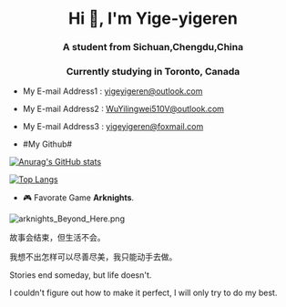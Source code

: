 <h1 align="center">Hi 👋, I'm Yige-yigeren</h1>
<h3 align="center">A student from Sichuan,Chengdu,China</h3>
<h3 align="center">Currently studying in Toronto, Canada</h3>

- My E-mail Address1 : yigeyigeren@outlook.com
- My E-mail Address2 : WuYilingwei510V@outlook.com
- My E-mail Address3 : yigeyigeren@foxmail.com

- #My Github#

[![Anurag's GitHub stats](https://github-readme-stats.vercel.app/api?username=yige-yigeren)](https://github.com/anuraghazra/github-readme-stats)

[![Top Langs](https://github-readme-stats.vercel.app/api/top-langs/?username=yige-yigeren&layout=compact)](https://github.com/yige-yigeren/github-readme-stats)


- 🎮 Favorate Game **Arknights**.

![arknights_Beyond_Here.png](https://image.mew.fun/tos-cn-i-c226mjqywu/9fc1e5af7f984e1a92b13426b8b606bc)

故事会结束，但生活不会。

我想不出怎样可以尽善尽美，我只能动手去做。

Stories end someday, but life doesn't.

I couldn't figure out how to make it perfect, I will only try to do my best.
